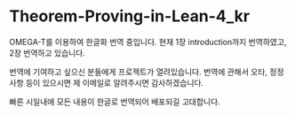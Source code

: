 # Theorem-Proving-in-Lean-4_kr

OMEGA-T를 이용하여 한글화 번역 중입니다.
현재 1장 introduction까지 번역하였고, 2장 번역하고 있습니다.

번역에 기여하고 싶으신 분들에게 프로젝트가 열려있습니다.
번역에 관해서 오타, 정정사항 등이 있으시면 제 이메일로 알려주시면 감사하겠습니다.

빠른 시일내에 모든 내용이 한글로 번역되어 배포되길 고대합니다.

